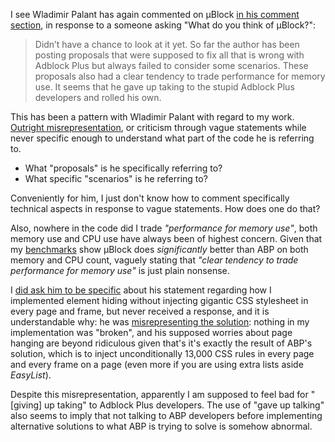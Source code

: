 I see Wladimir Palant has again commented on µBlock [in his comment section](https://palant.de/2014/07/29/which-is-better-adblock-or-adblock-plus#c000761), in response to a someone asking "What do you think of µBlock?":

> Didn’t have a chance to look at it yet. So far the author has been posting proposals that were supposed to fix all that is wrong with Adblock Plus but always failed to consider some scenarios. These proposals also had a clear tendency to trade performance for memory use. It seems that he gave up taking to the stupid Adblock Plus developers and rolled his own.

This has been a pattern with Wladimir Palant with regard to my work. [Outright misrepresentation](https://github.com/gorhill/httpswitchboard/wiki/Adblock-Plus-memory-consumption), or criticism through vague statements while never specific enough to understand what part of the code he is referring to.

- What "proposals" is he specifically referring to?
- What specific "scenarios" is he referring to?

Conveniently for him, I just don't know how to comment specifically technical aspects in response to vague statements. How does one do that?

Also, nowhere in the code did I trade _"performance for memory use"_, both memory use and CPU use have always been of highest concern. Given that my [benchmarks](https://github.com/gorhill/uBlock/wiki/%C2%B5Block-vs.-ABP:-efficiency-compared) show µBlock does _significantly_ better than ABP on both memory and CPU count, vaguely stating that _"clear tendency to trade performance for memory use"_ is just plain nonsense.

I [did ask him to be specific](https://bugzilla.mozilla.org/show_bug.cgi?id=988266#c43) about his statement regarding how I implemented element hiding without injecting gigantic CSS stylesheet in every page and frame, but never received a response, and it is understandable why: he was [misrepresenting the solution](https://bugzilla.mozilla.org/show_bug.cgi?id=988266#c39): nothing in my implementation was "broken", and his supposed worries about page hanging are beyond ridiculous given that's it's exactly the result of ABP's solution, which is to inject unconditionally 13,000 CSS rules in every page and every frame on a page (even more if you are using extra lists aside _EasyList_).

Despite this misrepresentation, apparently I am supposed to feel bad for "[giving] up taking" to Adblock Plus developers. The use of "gave up talking" also seems to imply that not talking to ABP developers before implementing alternative solutions to what ABP is trying to solve is somehow abnormal.